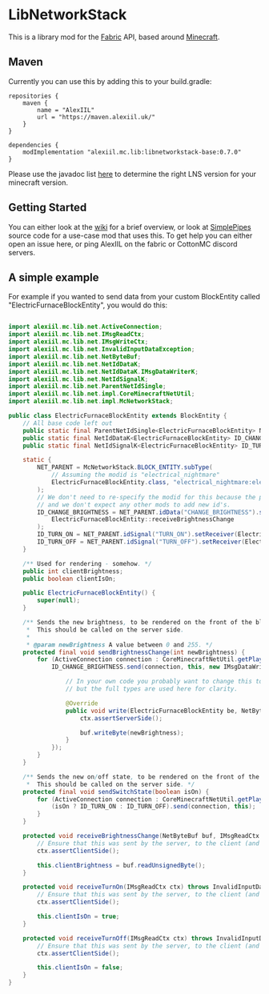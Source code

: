 # LibNetworkStack

This is a library mod for the [Fabric](https://fabricmc.net/) API, based around [Minecraft](https://minecraft.net).

## Maven

Currently you can use this by adding this to your build.gradle:

```
repositories {
    maven {
        name = "AlexIIL"
        url = "https://maven.alexiil.uk/"
    }
}

dependencies {
    modImplementation "alexiil.mc.lib:libnetworkstack-base:0.7.0"
}
```

Please use the javadoc list [here](https://alexiil.uk/javadoc) to determine the right LNS version for your minecraft version.

## Getting Started

You can either look at the [wiki](https://github.com/AlexIIL/LibNetworkStack/wiki) for a brief overview, or look at [SimplePipes](https://github.com/AlexIIL/SimplePipes) source code for a use-case mod that uses this. To get help you can either open an issue here, or ping AlexIIL on the fabric or CottonMC discord servers.

## A simple example

For example if you wanted to send data from your custom BlockEntity called "ElectricFurnaceBlockEntity", you would do this:

```java

import alexiil.mc.lib.net.ActiveConnection;
import alexiil.mc.lib.net.IMsgReadCtx;
import alexiil.mc.lib.net.IMsgWriteCtx;
import alexiil.mc.lib.net.InvalidInputDataException;
import alexiil.mc.lib.net.NetByteBuf;
import alexiil.mc.lib.net.NetIdDataK;
import alexiil.mc.lib.net.NetIdDataK.IMsgDataWriterK;
import alexiil.mc.lib.net.NetIdSignalK;
import alexiil.mc.lib.net.ParentNetIdSingle;
import alexiil.mc.lib.net.impl.CoreMinecraftNetUtil;
import alexiil.mc.lib.net.impl.McNetworkStack;

public class ElectricFurnaceBlockEntity extends BlockEntity {
    // All base code left out
    public static final ParentNetIdSingle<ElectricFurnaceBlockEntity> NET_PARENT;
    public static final NetIdDataK<ElectricFurnaceBlockEntity> ID_CHANGE_BRIGHTNESS;
    public static final NetIdSignalK<ElectricFurnaceBlockEntity> ID_TURN_ON, ID_TURN_OFF;

    static {
        NET_PARENT = McNetworkStack.BLOCK_ENTITY.subType(
            // Assuming the modid is "electrical_nightmare"
            ElectricFurnaceBlockEntity.class, "electrical_nightmare:electric_furnace"
        );
        // We don't need to re-specify the modid for this because the parent already did
        // and we don't expect any other mods to add new id's.
        ID_CHANGE_BRIGHTNESS = NET_PARENT.idData("CHANGE_BRIGHTNESS").setReceiver(
            ElectricFurnaceBlockEntity::receiveBrightnessChange
        );
        ID_TURN_ON = NET_PARENT.idSignal("TURN_ON").setReceiver(ElectricFurnaceBlockEntity::receiveTurnOn);
        ID_TURN_OFF = NET_PARENT.idSignal("TURN_OFF").setReceiver(ElectricFurnaceBlockEntity::receiveTurnOff);
    }

    /** Used for rendering - somehow. */
    public int clientBrightness;
    public boolean clientIsOn;

    public ElectricFurnaceBlockEntity() {
        super(null);
    }

    /** Sends the new brightness, to be rendered on the front of the block.
     *  This should be called on the server side.
     * 
     * @param newBrightness A value between 0 and 255. */
    protected final void sendBrightnessChange(int newBrightness) {
        for (ActiveConnection connection : CoreMinecraftNetUtil.getPlayersWatching(getWorld(), getPos())) {
            ID_CHANGE_BRIGHTNESS.send(connection, this, new IMsgDataWriterK<ElectricFurnaceBlockEntity>() {

                // In your own code you probably want to change this to a lambda
                // but the full types are used here for clarity.

                @Override
                public void write(ElectricFurnaceBlockEntity be, NetByteBuf buf, IMsgWriteCtx ctx) {
                    ctx.assertServerSide();

                    buf.writeByte(newBrightness);
                }
            });
        }
    }

    /** Sends the new on/off state, to be rendered on the front of the block.
     *  This should be called on the server side. */
    protected final void sendSwitchState(boolean isOn) {
        for (ActiveConnection connection : CoreMinecraftNetUtil.getPlayersWatching(getWorld(), getPos())) {
            (isOn ? ID_TURN_ON : ID_TURN_OFF).send(connection, this);
        }
    }

    protected void receiveBrightnessChange(NetByteBuf buf, IMsgReadCtx ctx) throws InvalidInputDataException {
        // Ensure that this was sent by the server, to the client (and that we are on the client side)
        ctx.assertClientSide();

        this.clientBrightness = buf.readUnsignedByte();
    }

    protected void receiveTurnOn(IMsgReadCtx ctx) throws InvalidInputDataException {
        // Ensure that this was sent by the server, to the client (and that we are on the client side)
        ctx.assertClientSide();

        this.clientIsOn = true;
    }

    protected void receiveTurnOff(IMsgReadCtx ctx) throws InvalidInputDataException {
        // Ensure that this was sent by the server, to the client (and that we are on the client side)
        ctx.assertClientSide();

        this.clientIsOn = false;
    }
}

```
